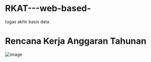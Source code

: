 # RKAT---web-based-
tugas akhir basis data
# Rencana Kerja Anggaran Tahunan 
![image](https://github.com/user-attachments/assets/cace122d-f39b-453e-8110-f43fa97f504a)

